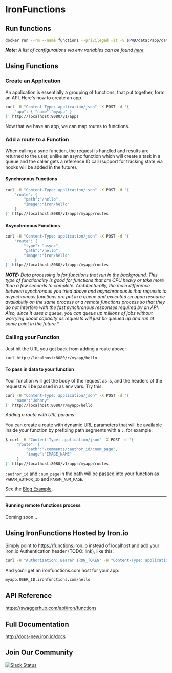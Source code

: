 # IronFunctions

## Run functions

```sh
docker run --rm --name functions --privileged -it -v $PWD/data:/app/data -p 8080:8080 iron/functions
```

*<b>Note</b>: A list of configurations via env variables can be found [here](docs/api.md).*

## Using Functions

### Create an Application

An application is essentially a grouping of functions, that put together, form an API. Here's how to create an app. 

```sh
curl -H "Content-Type: application/json" -X POST -d '{
    "app": { "name":"myapp" }
}' http://localhost:8080/v1/apps
```

Now that we have an app, we can map routes to functions. 

### Add a route to a Function

When calling a sync function, the request is handled and results are returned to the user, unlike an async function which will create a task
in a queue and the caller gets a reference ID call (support for tracking state via hooks will be added in the future).

#### Synchronous Functions
```sh
curl -H "Content-Type: application/json" -X POST -d '{
    "route": {
        "path":"/hello",
        "image":"iron/hello"
    }
}' http://localhost:8080/v1/apps/myapp/routes
```
#### Asynchronous Functions

```sh
curl -H "Content-Type: application/json" -X POST -d '{
    "route": {
        "type": "async",  
        "path":"/hello",
        "image":"iron/hello"
    }
}' http://localhost:8080/v1/apps/myapp/routes
```

***NOTE:** Data processing is for functions that run in the background. This type of functionality is good for functions
that are CPU heavy or take more than a few seconds to complete. 
Architecturally, the main difference between synchronous you tried above and asynchronous is that requests
to asynchronous functions are put in a queue and executed on upon resource availablitiy on the same process
or a remote functions process so that they do not interfere with the fast synchronous responses required by an API.
Also, since it uses a queue, you can queue up millions of jobs without worrying about capacity as requests will
just be queued up and run at some point in the future.**



### Calling your Function

Just hit the URL you got back from adding a route above:

```
curl http://localhost:8080/r/myapp/hello
```

#### To pass in data to your function

Your function will get the body of the request as is, and the headers of the request will be passed in as env vars. Try this:

```sh
curl -H "Content-Type: application/json" -X POST -d '{
    "name":"Johnny"
}' http://localhost:8080/r/myapp/hello
```


*Adding a route with URL params:*

You can create a route with dynamic URL parameters that will be available inside your function by prefixing path segments with a `:`, for example:

```sh
$ curl -H "Content-Type: application/json" -X POST -d '{
     "route": {
         "path":"/comments/:author_id/:num_page",
         "image":"IMAGE_NAME"
     }
}' http://localhost:8080/v1/apps/myapp/routes
```

`:author_id` and `:num_page` in the path will be passed into your function as `PARAM_AUTHOR_ID` and `PARAM_NUM_PAGE`.



See the [Blog Example](https://github.com/iron-io/functions/blob/master/examples/blog/README.md#creating-our-blog-application-in-your-ironfunctions).

---



#### Running remote functions process

Coming soon...

## Using IronFunctions Hosted by Iron.io

Simply point to https://functions.iron.io instead of localhost and add your Iron.io Authentication header (TODO: link), like this:

```sh
curl -H "Authorization: Bearer IRON_TOKEN" -H "Content-Type: application/json" -X POST -d '{"app": {"name":"myapp"}}' https://functions.iron.io/v1/apps
```

And you'll get an ironfunctions.com host for your app:

```sh
myapp.USER_ID.ironfunctions.com/hello
```

## API Reference

https://swaggerhub.com/api/iron/functions

## Full Documentation

http://docs-new.iron.io/docs

## Join Our Community

[![Slack Status](https://open-iron.herokuapp.com/badge.svg)](https://open-iron.herokuapp.com)
